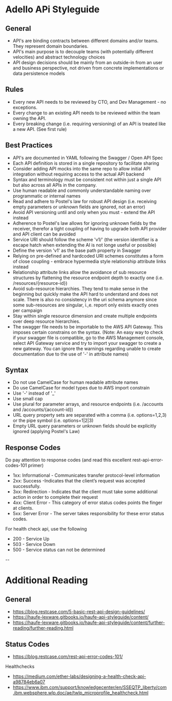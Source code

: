 # Adello APi Styleguide

## General
* API's are binding contracts between different domains and/or teams. They represent domain boundaries.
* API's main purpose is to decouple teams (with potentially different velocities) and abstract technology choices
* API design decisions should be mainly from an outside-in from an user and business perspective, not driven from concrete implementations or data persistence models

## Rules
* Every new API needs to be reviewed by CTO, and Dev Management - no exceptions.
* Every change to an existing API needs to be reviewed within the team owning the API.
* Every breaking change (i.e. requiring versioning) of an API is treated like a new API. (See first rule)

## Best Practices
* API's are documented in YAML following the Swagger / Open API Spec
* Each API definition is stored in a single repository to facilitate sharing
* Consider adding API mocks into the same repo to allow initial API integration without requiring access to the actual API backend
* Syntax and terminology must be consistent not within just a single API but also across all APIs in the company.
* Use human readable and commonly understandable naming over programmatic or internal names
* Read and adhere to Postel's law for robust API design (i.e. receiving empty parameters or unknown fields are ignored, not an error)
* Avoid API versioning until and only when you must - extend the API instead
* Adherence to Postel's law allows for ignoring unknown fields by the receiver, therefor a tight coupling of having to upgrade both API provider and API client can be avoided
* Service URI should follow the scheme 'v1/<resources>' (the version identifier is a escape hatch when extending the AI is not longe useful or possible)
* Define the version 'v1' as the base path property in Swagger 
* Relying on pre-defined and hardcoded URI schemes constitutes a form of close coupling - embrace hypermedia style relationship attribute links instead
* Relationship attribute links allow the avoidance of sub resource structures by flattening the resource endpoint depth to exactly one (i.e. /resources/{resource-id})
* Avoid sub-resource hierarchies. They tend to make sense in the beginning but quickly make the API hard to understand and does not scale. There is also no consistency in the uri schema anymore since some sub-resources are singular, i.,e. report only exists exactly ones per campaign
* Stay within single resource dimension and create multiple endpoints over deep resource hierarchies.
* The swagger file needs to be importable to the AWS API Gateway. This imposes certain constrains on the syntax. (Note: An easy way to check if your swagger file is compatible, go to the AWS Management console, select API Gateway service and try to import your swagger to create a new gateway. You can ignore the warnings regarding unable to create documentation due to the use of '-' in attribute names)

## Syntax
* Do not use CamelCase for human readable attribute names
* Do use CamelCase for model types due to AWS import constrain
* Use '-' instead of '_'
* Use small cap
* Use plural for parameter arrays, and resource endpoints (i.e. /accounts and /accounts/{account-id})
* URL query property sets are separated with a comma (i.e. options=1,2,3) or the pipe symbol (i.e. options=1|2|3)
* Empty URL query parameters or unknown fields should be explicitly ignored (applying Postel's Law)

## Response Codes
Do pay attention to response codes (and read this excellent rest-api-error-codes-101 primer)
* 1xx: Informational - Communicates transfer protocol-level information
* 2xx: Success -Indicates that the client’s request was accepted successfully.
* 3xx: Redirection - Indicates that the client must take some additional action in order to complete their request
* 4xx: Client Error - This category of error status codes points the finger at clients.
* 5xx: Server Error - The server takes responsibility for these error status codes.

For health check api, use the following
* 200 - Service Up
* 503 - Service Down
* 500 - Service status can not be determined

--

# Additional Reading

## General
* https://blog.restcase.com/5-basic-rest-api-design-guidelines/
* https://haufe-lexware.gitbooks.io/haufe-api-styleguide/content/
* https://haufe-lexware.gitbooks.io/haufe-api-styleguide/content/further-reading/further-reading.html

## Status Codes
* https://blog.restcase.com/rest-api-error-codes-101/

Healthchecks
* https://medium.com/ether-labs/designing-a-health-check-api-a98784eb6a07
* https://www.ibm.com/support/knowledgecenter/en/SSEQTP_liberty/com.ibm.websphere.wlp.doc/ae/twlp_microprofile_healthcheck.html
